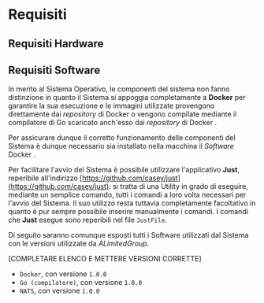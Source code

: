 # Requisiti

## Requisiti Hardware

## Requisiti Software

In merito al Sistema Operativo, le componenti del sistema non fanno distinzione in quanto il Sistema si appoggia completamente a **Docker**<!--raw-typst#super("G")--> per garantire la sua esecuzione e le immagini utilizzate provengono direttamente dai _repository_<!--raw-typst#super("G")--> di Docker o vengono compilate mediante il compilatore di Go scaricato anch'esso dai _repository_<!--raw-typst#super("G")--> di Docker<!--raw-typst#super("G")--> .

Per assicurare dunque il corretto funzionamento delle componenti del Sistema è dunque necessario sia installato nella macchina il _Software_ Docker<!--raw-typst#super("G")--> .

Per facilitare l'avvio del Sistema è possibile utilizzare l'applicativo **Just**, reperibile all'indirizzo [https://github.com/casey/just](https://github.com/casey/just): si tratta di una Utility in grado di eseguire, mediante un semplice comando, tutti i comandi a loro volta necessari per l'avvio del Sistema.
Il suo utilizzo resta tuttavia completamente facoltativo in quanto è pur sempre possibile inserire manualmente i comandi.
I comandi che **Just** esegue sono reperibili nel file `JustFile`.

Di seguito saranno comunque esposti tutti i Software utilizzati dal Sistema con le versioni utilizzate da _ALimitedGroup_.

[COMPLETARE ELENCO E METTERE VERSIONI CORRETTE]

<!--typst-begin-exclude-->
  - `Docker`, con versione `1.0.0`
  - `Go (compilatore)`, con versione `1.0.0`
  - `NATS`, con versione `1.0.0`
<!--typst-end-exclude-->

<!--raw-typst

#figure(
  table(
    fill: (x, y) => if (y == 0) {
      rgb("#800080")
    } else if (calc.gcd(y, 2) == 2) {
      rgb("#bf7fbf")
    } else {
      rgb("#d8b2d8")
    },
    columns: (1fr, 1fr),
    align: center,
    table.header(
      text(12pt, fill: white)[*Software*],
      text(12pt, fill: white)[*Versione*],
    ),
    "Docker","",
    "Go (compilatore)","",
    "NATS","",
)
)

-->


